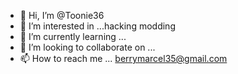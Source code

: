 - 👋 Hi, I’m @Toonie36
- 👀 I’m interested in ...hacking modding
- 🌱 I’m currently learning ...
- 💞️ I’m looking to collaborate on ...
- 📫 How to reach me ... berrymarcel35@gmail.com 

<!---
Toonie36/Toonie36 is a ✨ special ✨ repository because its `README.md` (this file) appears on your GitHub profile.
You can click the Preview link to take a look at your changes.
--->
